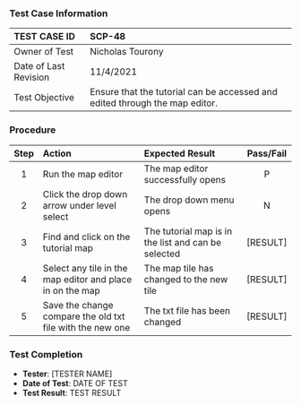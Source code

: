 ### Test Case Information
| TEST CASE ID | SCP-48 |
| :--- | :--- |
| Owner of Test | Nicholas Tourony |
| Date of Last Revision | 11/4/2021 |
| Test Objective | Ensure that the tutorial can be accessed and edited through the map editor. |

### Procedure

|Step | Action | Expected Result | Pass/Fail     |
|:---:| :---        |    :----  | :---: |
|1| Run the map editor| The map editor successfully opens |P|
|2| Click the drop down arrow under level select| The drop down menu opens     |N|
|3| Find and click on the tutorial map | The tutorial map is in the list and can be selected | [RESULT] |
|4| Select any tile in the map editor and place in on the map | The map tile has changed to the new tile | [RESULT] |
|5| Save the change compare the old txt file with the new one | The txt file has been changed | [RESULT] |

### Test Completion
- **Tester**: [TESTER NAME]
- **Date of Test**: DATE OF TEST
- **Test Result**: TEST RESULT